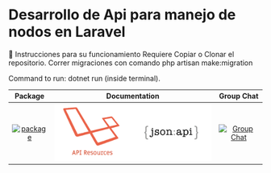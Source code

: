 # Desarrollo de Api para manejo de nodos en Laravel


🔨 Instrucciones para su funcionamiento
Requiere Copiar o Clonar el repositorio.
Correr migraciones con comando 
    php artisan make:migration


Command to run: dotnet run (inside terminal).

|Package|Documentation|Group Chat|
|:-----:|:-----------:|:--------:|
| [![package](docs/logo-nuget.png)](https://www.nuget.org/packages/Telegram.Bot) | [![documentations](resources/image/api-laravel.png)](https://laravel.com/docs/9.x/eloquent-resources) | [![Group Chat](docs/logo-chat.jpg)](https://t.me/joinchat/B35YY0QbLfd034CFnvCtCA) |